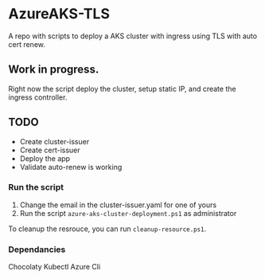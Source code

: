 # AzureAKS-TLS
A repo with scripts to deploy a AKS cluster with ingress using TLS with auto cert renew.

## Work in progress.

Right now the script deploy the cluster, setup static IP, and create the ingress controller. 

## TODO

- Create cluster-issuer
- Create cert-issuer
- Deploy the app
- Validate auto-renew is working

### Run the script

1. Change the email in the cluster-issuer.yaml for one of yours
2. Run the script ```azure-aks-cluster-deployment.ps1``` as administrator

To cleanup the resrouce, you can run ```cleanup-resource.ps1```.

### Dependancies

Chocolaty
Kubectl
Azure Cli
